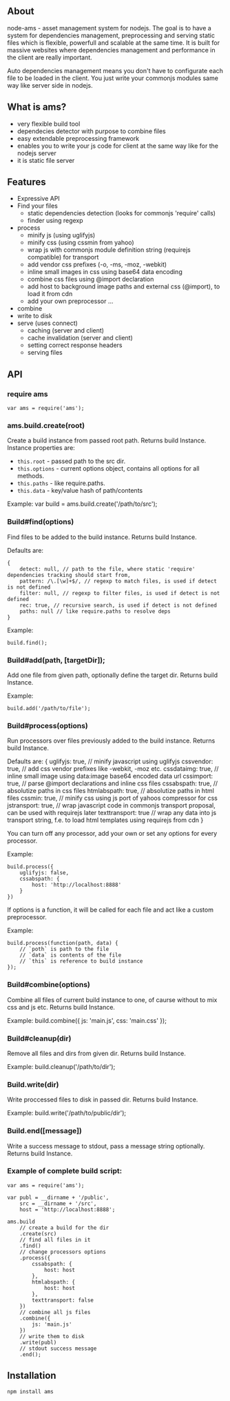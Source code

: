 ## About
node-ams - asset management system for nodejs. The goal is to have a system for 
dependencies management, preprocessing and serving static files which is 
flexible, powerfull and scalable at the same time. 
It is built for massive websites where dependencies management and performance in the 
client are really important.

Auto dependencies management means you don't have to configurate each file to be loaded
in the client. You just write your commonjs modules same way like server side in nodejs.

## What is ams?

- very flexible build tool
- dependecies detector with purpose to combine files
- easy extendable preprocessing framework
- enables you to write your js code for client at the same way like for the nodejs server
- it is static file server


## Features
- Expressive API
- Find your files
  - static dependencies detection (looks for commonjs 'require' calls)
  - finder using regexp
- process
  - minify js (using uglifyjs)
  - minify css (using cssmin from yahoo)
  - wrap js with commonjs module definition string (requirejs compatible) for transport
  - add vendor css prefixes (-o, -ms, -moz, -webkit)
  - inline small images in css using base64 data encoding
  - combine css files using @import declaration
  - add host to background image paths and external css (@import), to load it from cdn
  - add your own preprocessor ...
- combine 
- write to disk 
- serve (uses connect)
  - caching (server and client)
  - cache invalidation (server and client)
  - setting correct response headers
  - serving files

## API

### require ams
	
	var ams = require('ams');
	
### ams.build.create(root)
Create a build instance from passed root path. Returns build Instance.
Instance properties are:

- `this.root` - passed path to the src dir. 
- `this.options` - current options object, contains all options for all methods. 
- `this.paths` - like require.paths. 
- `this.data` - key/value hash of path/contents

Example:
	var build = ams.build.create('/path/to/src');

### Build#find(options)
Find files to be added to the build instance. Returns build Instance.

Defaults are:

	{
        detect: null, // path to the file, where static 'require' dependencies tracking should start from, 
        pattern: /\.[\w]+$/, // regexp to match files, is used if detect is not defined
        filter: null, // regexp to filter files, is used if detect is not defined
        rec: true, // recursive search, is used if detect is not defined
        paths: null // like require.paths to resolve deps
    }

Example:

	build.find();


### Build#add(path, [targetDir]);
Add one file from given path, optionally define the target dir. Returns build Instance.

Example:

	build.add('/path/to/file');

### Build#process(options)
Run processors over files previously added to the build instance. Returns build Instance.

Defaults are:
    {
        uglifyjs: true, // minify javascript using uglifyjs
        cssvendor: true, // add css vendor prefixes like -webkit, -moz etc.
        cssdataimg: true, // inline small image using data:image base64 encoded data url
        cssimport: true, // parse @import declarations and inline css files
        cssabspath: true, // absolutize paths in css files
        htmlabspath: true, // absolutize paths in html files
        cssmin: true, // minify css using js port of yahoos compressor for css 
        jstransport: true, // wrap javascript code in commonjs transport proposal, can be used with requirejs later
        texttransport: true // wrap any data into js transport string, f.e. to load html templates using requirejs from cdn
    }

You can turn off any processor, add your own or set any options for every processor.

Example:

	build.process({
		uglifyjs: false,
		cssabspath: {
			host: 'http://localhost:8888'
		}
	})

If options is a function, it will be called for each file and act like a custom preprocessor.

Example:

	build.process(function(path, data) {
		// `poth` is path to the file
		// `data` is contents of the file
		// `this` is reference to build instance
	});

### Build#combine(options)
Combine all files of current build instance to one, of caurse without to mix css and js etc. Returns build Instance.

Example:
	build.combine({
		js: 'main.js',
		css: 'main.css'
	});

### Build#cleanup(dir)
Remove all files and dirs from given dir. Returns build Instance.

Example:
	build.cleanup('/path/to/dir');


### Build.write(dir)
Write proccessed files to disk in passed dir. Returns build Instance.

Example:
	build.write('/path/to/public/dir');

### Build.end([message])
Write a success message to stdout, pass a message string optionally. Returns build Instance.	


### Example of complete build script:
	var ams = require('ams');
	
	var publ = __dirname + '/public',
	    src = __dirname + '/src',
	    host = 'http://localhost:8888';
	    
	ams.build
		// create a build for the dir
	    .create(src)
	    // find all files in it
	    .find()
	    // change processors options
	    .process({
	        cssabspath: {
	            host: host
	        },
	        htmlabspath: {
	            host: host
	        },
	        texttransport: false
	    })
	    // combine all js files
	    .combine({
	        js: 'main.js'
	    })
	    // write them to disk
	    .write(publ)
	    // stdout success message
	    .end();


## Installation
	npm install ams
	  